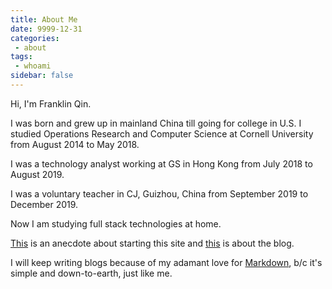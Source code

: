 ```yaml
---
title: About Me
date: 9999-12-31
categories:
 - about
tags:
 - whoami
sidebar: false
---
```


Hi, I'm Franklin Qin.

<!-- more -->

I was born and grew up in mainland China till going for college in U.S. I studied Operations Research and Computer Science at Cornell University from August 2014 to May 2018.

I was a technology analyst working at GS in Hong Kong from July 2018 to August 2019.

I was a voluntary teacher in CJ, Guizhou, China from September 2019 to December 2019.

Now I am studying full stack technologies at home.

[This](youth) is an anecdote about starting this site and [this](about_this_blog) is about the blog.

I will keep writing blogs because of my adamant love for [Markdown](https://daringfireball.net/projects/markdown/syntax), b/c it's simple and down-to-earth, just like me.
